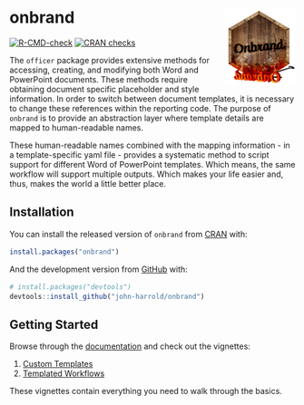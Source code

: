 
<!-- README.md is generated from README.Rmd. Please edit that file -->

# onbrand <img src="man/figures/onbrand_logo.png" align="right" height="138.5" />

<!-- badges: start -->

[![R-CMD-check](https://github.com/john-harrold/onbrand/workflows/R-CMD-check/badge.svg)](https://github.com/john-harrold/onbrand/actions)
[![CRAN
checks](https://cranchecks.info/badges/summary/onbrand)](https://cran.r-project.org/web/checks/check_results_onbrand.html)
<!-- badges: end -->

The `officer` package provides extensive methods for accessing,
creating, and modifying both Word and PowerPoint documents. These
methods require obtaining document specific placeholder and style
information. In order to switch between document templates, it is
necessary to change these references within the reporting code. The
purpose of `onbrand` is to provide an abstraction layer where template
details are mapped to human-readable names.

These human-readable names combined with the mapping information - in a
template-specific yaml file - provides a systematic method to script
support for different Word of PowerPoint templates. Which means, the
same workflow will support multiple outputs. Which makes your life
easier and, thus, makes the world a little better place.

## Installation

You can install the released version of `onbrand` from
[CRAN](https://CRAN.R-project.org) with:

``` r
install.packages("onbrand")
```

And the development version from [GitHub](https://github.com/) with:

``` r
# install.packages("devtools")
devtools::install_github("john-harrold/onbrand")
```

## Getting Started

Browse through the [documentation](https://onbrand.ubiquity.tools/) and
check out the vignettes:

1.  [Custom
    Templates](https://onbrand.ubiquity.tools/articles/Custom_Office_Templates.html)
2.  [Templated
    Workflows](https://onbrand.ubiquity.tools/articles/Creating_Templated_Office_Workflows.html)

These vignettes contain everything you need to walk through the basics.

